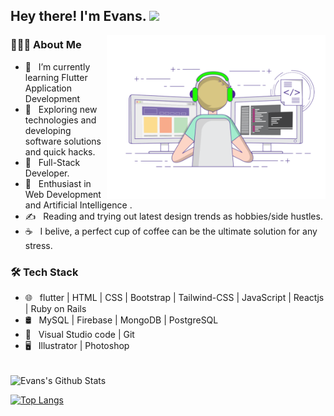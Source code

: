 <h2> Hey there! I'm Evans. <img src="https://github.com/souvikguria98/souvikguria98/blob/master/Hi.gif" width="25"></h2>
<img align="right" width="350px" alt="GIF" src="https://raw.githubusercontent.com/devSouvik/devSouvik/master/gif3.gif" width="500"/>

<h3> 👨🏻‍💻 About Me </h3>

- 🔭 &nbsp; I’m currently learning Flutter Application Development
- 🤔 &nbsp; Exploring new technologies and developing software solutions and quick hacks.
- 💼 &nbsp; Full-Stack Developer.
- 🌱 &nbsp; Enthusiast in Web Development and Artificial Intelligence .
- ✍️ &nbsp; Reading and trying out latest design trends as hobbies/side hustles.
- ☕ &nbsp; I belive, a perfect cup of coffee can be the ultimate solution for any stress. 

<h3>🛠 Tech Stack</h3>
  
- 🌐 &nbsp; flutter | HTML | CSS | Bootstrap | Tailwind-CSS | JavaScript | Reactjs | Ruby on Rails
- 🛢 &nbsp; MySQL | Firebase | MongoDB | PostgreSQL
- 🔧 &nbsp; Visual Studio code | Git
- 🖥 &nbsp; Illustrator | Photoshop 

<br>

<img align="center" src="https://github-readme-stats.vercel.app/api?username=prg-04&include_all_commits=true&count_private=true&show_icons=true&line_height=20&title_color=7A7ADB&icon_color=2234AE&text_color=D3D3D3&bg_color=0,000000,130F40" alt="Evans's Github Stats">

</br>

[![Top Langs](https://github-readme-stats.vercel.app/api/top-langs/?username=prg-04&layout=compact&text_color=daf7dc&bg_color=151515)](https://github.com/prg-04/github-readme-stats)

